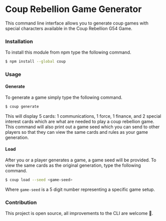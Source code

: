 # Coup Rebellion Game Generator
This command line interface allows you to generate coup games with special characters available in the Coup Rebellion G54 Game.

### Installation
To install this module from npm type the following command.
```bash
$ npm install --global coup
```
### Usage
#### Generate
To generate a game simply type the following command.
```bash
$ coup generate
```
This will display 5 cards: 1 communications, 1 force, 1 finance, and 2 special interest cards which are what are needed to play a coup rebellion game.
This command will also print out a game seed which you can send to other players so that they can view the same cards and rules as your game generation.

#### Load
After you or a player generates a game, a game seed will be provided. To view the same cards as the original generation, type the following command.
```bash
$ coup load --seed <game-seed>
```
Where `game-seed` is a 5 digit number representing a specific game setup.

### Contribution
This project is open source, all improvements to the CLI are welcome 🙌.

